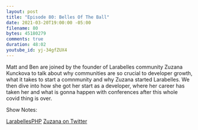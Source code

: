 ```yaml
---
layout: post
title: "Episode 80: Belles Of The Ball"
date: 2021-03-20T19:00:00 -05:00
filename: 80
bytes: 45180279
comments: true
duration: 48:02
youtube_id: yj-34gfZUX4
---
```


Matt and Ben are joined by the founder of Larabelles community Zuzana Kunckova to talk about why communities are so crucial to developer growth, what it takes to start a comnmunity and why Zuzana started Larabelles. We then dive into how she got her start as a developer, where her career has taken her and what is gonna happen with conferences after this whole covid thing is over.

Show Notes:

[LarabellesPHP](https://larabelles.com)
[Zuzana on Twitter](https://twitter.com/zuzana_kunckova)